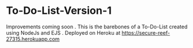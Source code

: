 # To-Do-List-Version-1

Improvements coming soon . This is the barebones of a To-Do-List created using NodeJs and EJS . Deployed on Heroku at https://secure-reef-27315.herokuapp.com
